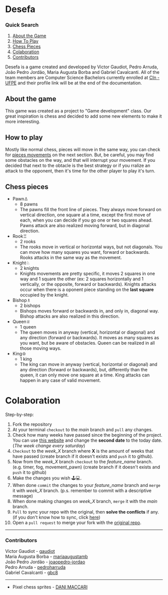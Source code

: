 
# Desefa

### Quick Search

 1. [About the Game](#about-the-game)
 2. [How To Play](#how-to-play)
 3. [Chess Pieces](#chess-pieces)
 4. [Colaboration](#colaboration)
 5. [Contributors](#contributors)

Desefa is a game created and developed by Victor Gaudiot, Pedro Arruda, João Pedro Jordão, Maria Augusta Borba and Gabriel Cavalcanti. All of the team members are Computer Science Bachelors currently enrolled at [CIn - UFPE](https://portal.cin.ufpe.br/) and their profile link will be at the end of the documentation.

## About the game
This game was created as a project to "Game development" class. Our great inspiration is chess and decided to add some new elements to make it more interesting.
## How to play
Mostly like normal chess, pieces will move in the same way, you can check for [pieces movements](#chess-pieces) on the next section. But, be careful, you may find some obstacles on the way, and that will interrupt your movement. If you decided that next to the obtacle is the best strategy or if you rralize an attack to the opponent, then it's time for the other player to play it's turn. 
## Chess pieces

 - Pawn♙
	 - 8 pawns
	 - The pawns fill the front line of pieces. They always move forward on vertical direction, one square at a time, except the first move of each, when you can decide if you go one or two squares ahead. Pawns attack are also realized moving forward, but in diagonal direction.
 - Rook♖
	 - 2 rooks
	 - The rooks move in vertical or horizontal ways, but not diagonals. You can move how many squares you want, forward or backwards. Rooks attacks in the same way as the movement. 
 - Knight♘
	 - 2 knights
	 - Knights movements are pretty specific, it moves 2 squares in one way and 1 square the other (ex: 2 squares horizontally and 1 vertically, or the opposite, forward or backwards). Knights attacks occur when there is a oponent piece standing on the **last square** occupied by the knight.
 - Bishop♗
	 - 2 bishops
	 - Bishops moves forward or backwards in, and only in, diagonal way. Bishop attacks are also realized in this direction.
 - Queen♕
	 - 1 queen
	 - The queen moves in anyway (vertical, horizontal or diagonal) and any direction (forward or backwards). It moves as many squares as you want, but be aware of obstacles. Queen can be realized in all those moving ways. 
 - King♔
	 - 1 king
	 - The king can move in anyway (vertical, horizontal or diagonal) and any direction (forward or backwards), but, differently than the queen, it can only move one square at a time. King attacks can happen in any case of valid movement.

# Colaboration
Step-by-step:
 1. Fork the repository
 2. At your terminal `checkout` to the *main* branch and `pull` any changes.
 3. Check how many weeks have passed since the beginning of the project. You can use [this website](https://planetcalc.com/7741/?date1=2022-03-19%2000%3A00%3A00) and change the **second date** to the today date. (*The week change every saturday*)
 4. `Checkout` to the *week_X* branch where **X** is  the amount of weeks that have passed (create branch if it doesn't exists and `push` it to github).
 5. Now from the *week_X* branch `checkout` to the *feature_name* branch. (e.g. timer, fog, movement_pawn) (create branch if it doesn't exists and `push` it to github)
 6. Make the changes you wish 🕹️💻.
 7. When done `commit` the changes to your *feature_name* branch and `merge` it with *week_X* branch. (p.s. remember to commit with a descriptive message)
 8. When done making changes on *week_X* branch, `merge` it with the *main* branch.
 9. `Pull` to sync your repo with the original, then **solve the conflicts** if any. (if you don't know how to sync, click [here](https://docs.github.com/en/pull-requests/collaborating-with-pull-requests/working-with-forks/syncing-a-fork))
 10. Open a `pull request` to merge your fork with the [original repo](https://github.com/Gaudiot/Desefa).
<hr/>

### Contributors
Victor Gaudiot - [gaudiot](https://github.com/Gaudiot) <br/>
Maria Augusta Borba - [mariaaugustamb](https://github.com/mariaaugustamb) <br/>
João Pedro Jordão - [joaopedro-jordao](https://github.com/joaopedro-jordao) <br/>
Pedro Arruda - [pedroharruda](https://github.com/pedrohrarruda) <br/>
Gabriel Cavalcanti - [gbc8](https://github.com/gbc8) <br/>

<hr/>

- Pixel chess sprites - [DANI MACCARI](https://dani-maccari.itch.io/pixel-chess)
